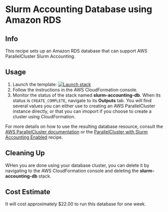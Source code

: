 # Slurm Accounting Database using Amazon RDS

## Info

This recipe sets up an Amazon RDS database that can support AWS ParallelCluster Slurm Accounting. 

## Usage

1. Launch the template: [![Launch stack](https://raw.githubusercontent.com/buildkite/cloudformation-launch-stack-button-svg/master/launch-stack.svg)](https://us-east-2.console.aws.amazon.com/cloudformation/home?region=us-east-2#/stacks/create/review?stackName=slurm-accounting-db&templateURL=https://aws-hpc-recipes.s3.us-east-1.amazonaws.com/main/recipes/db/slurm_accounting_db/assets/serverless-database.yaml)
2. Follow the instructions in the AWS CloudFormation console. 
3. Monitor the status of the stack named **slurm-accounting-db**. When its status is `CREATE_COMPLETE`, navigate to its **Outputs** tab. You will find several values you can either use to creating an AWS ParallelCluster instance directly, or that you can imoport if you choose to create a cluster using CloudFormation.

For more details on how to use the resulting database resource, consult the [AWS ParallelCluster documentation](https://docs.aws.amazon.com/parallelcluster/latest/ug/tutorials_07_slurm-accounting-v3.html) or the [ParallelCluster with Slurm Accounting Enabled](../../pcluster/slurm_accounting/README.md) recipe. 

## Cleaning Up

WHen you are done using your database cluster, you can delete it by navigating to the AWS CloudFormation console and deleting the **slurm-accounting-db** stack. 

## Cost Estimate

It will cost approximately $22.00 to run this database for one week. 
